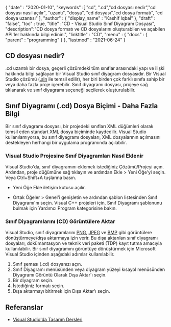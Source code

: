 {
  "date" : "2020-01-10",
  "keywords" :[ "cd", ".cd","cd dosyası nedir","cd dosyası nasıl açılır", "uzantı", "dosya", "cd dosyası","cd dosya formatı", "cd dosya uzantısı" ],
  "author" : {
    "display_name" : "Kashif Iqbal"
},
  "draft" : "false",
  "toc" : true,
  "title" :"CD - Visual Studio Sınıf Diyagram Dosyası",
  "description":"CD dosya formatı ve CD dosyalarını oluşturabilen ve açabilen API'ler hakkında bilgi edinin.",
  "linktitle" : "CD",
  "menu" : {
    "docs" : {
      "parent" : "programming"
}
},
  "lastmod" : "2021-06-24"
}

## CD dosyası nedir?

.cd uzantılı bir dosya, geçerli çözümdeki tüm sınıflar arasındaki yapı ve ilişki hakkında bilgi sağlayan bir Visual Studio sınıf diyagram dosyasıdır. Bir Visual Studio çözümü ([.sln](/tr/programming/sln/) ile temsil edilir), her biri birden çok farklı sınıfa sahip bir veya daha fazla proje içerebilir. Sınıf diyagramı dosyası, projeye sağ tıklanarak ve sınıf diyagramı seçeneği seçilerek oluşturulabilir.

## Sınıf Diyagramı (.cd) Dosya Biçimi - Daha Fazla Bilgi

Bir sınıf diyagramı dosyası, bir projedeki sınıfları XML düğümleri olarak temsil eden standart XML dosya biçiminde kaydedilir. Visual Studio kullanılamıyorsa, bu sınıf diyagramı dosyaları, XML dosyalarının açılmasını destekleyen herhangi bir uygulama programında açılabilir.

### Visual Studio Projesine Sınıf Diyagramları Nasıl Eklenir

Visual Studio'da, sınıf diyagramını eklemek istediğiniz Çözümü/Projeyi açın. Ardından, proje düğümüne sağ tıklayın ve ardından Ekle > Yeni Öğe'yi seçin. Veya Ctrl+Shift+A tuşlarına basın.

* Yeni Öğe Ekle iletişim kutusu açılır.

* Ortak Öğeler > Genel'i genişletin ve ardından şablon listesinden Sınıf Diyagramı'nı seçin. Visual C++ projeleri için, Sınıf Diyagramı şablonunu bulmak için Yardımcı Program kategorisine bakın.

### Sınıf Diyagramlarını (CD) Görüntülere Aktar

Visual Studio, sınıf diyagramlarını [PNG](/tr/image/png/), [JPEG](/tr/image/jpeg/) ve [BMP](/tr/image/bmp/) gibi görüntülere dönüştürmeye/dışa aktarmaya izin verir. Bu dışa aktarılan sınıf diyagramı dosyaları, dokümantasyon ve teknik veri paketi (TDP) kayıt tutma amacıyla kullanılabilir. Bir sınıf diyagramını görüntüye dönüştürmek için Microsoft Visual Studio içinden aşağıdaki adımlar kullanılabilir.

1. Sınıf şeması (.cd) dosyanızı açın.
1. Sınıf Diyagramı menüsünden veya diyagram yüzeyi kısayol menüsünden Diyagramı Görüntü Olarak Dışa Aktar'ı seçin.
1. Bir diyagram seçin.
1. İstediğiniz formatı seçin.
1. Dışa aktarmayı bitirmek için Dışa Aktar'ı seçin.

## Referanslar

* [Visual Studio'da Tasarım Dersleri](https://learn.microsoft.com/en-us/visualstudio/ide/class-designer/designing-and-viewing-classes-and-types?view=vs-2019)


